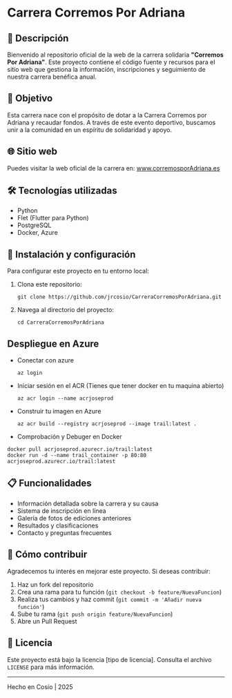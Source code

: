 # Carrera Corremos Por Adriana

## 📝 Descripción

Bienvenido al repositorio oficial de la web de la carrera solidaria **"Corremos Por Adriana"**. Este proyecto contiene el código fuente y recursos para el sitio web que gestiona la información, inscripciones y seguimiento de nuestra carrera benéfica anual.

## 🎯 Objetivo

Esta carrera nace con el propósito de dotar a la Carrera Corremos por Adriana y recaudar fondos. A través de este evento deportivo, buscamos unir a la comunidad en un espíritu de solidaridad y apoyo.

## 🌐 Sitio web

Puedes visitar la web oficial de la carrera en: www.corremosporAdriana.es

## 🛠️ Tecnologías utilizadas

- Python
- Flet (Flutter para Python)
- PostgreSQL
- Docker, Azure

## 🚀 Instalación y configuración

Para configurar este proyecto en tu entorno local:

1. Clona este repositorio:
   ```
   git clone https://github.com/jrcosio/CarreraCorremosPorAdriana.git
   ```
2. Navega al directorio del proyecto:
   ```
   cd CarreraCorremosPorAdriana
   ```

## Despliegue en Azure
- Conectar con azure
   ```
   az login
   ```
- Iniciar sesión en el ACR (Tienes que tener docker en tu maquina abierto)
   ```
   az acr login --name acrjoseprod
   ```
- Construir tu imagen en Azure
   ```
   az acr build --registry acrjoseprod --image trail:latest .
   ```
- Comprobación y Debuger en Docker
```
docker pull acrjoseprod.azurecr.io/trail:latest
docker run -d --name trail_container -p 80:80 acrjoseprod.azurecr.io/trail:latest
```

## 📋 Funcionalidades

- Información detallada sobre la carrera y su causa
- Sistema de inscripción en línea
- Galería de fotos de ediciones anteriores
- Resultados y clasificaciones
- Contacto y preguntas frecuentes

## 🤝 Cómo contribuir

Agradecemos tu interés en mejorar este proyecto. Si deseas contribuir:

1. Haz un fork del repositorio
2. Crea una rama para tu función (`git checkout -b feature/NuevaFuncion`)
3. Realiza tus cambios y haz commit (`git commit -m 'Añadir nueva función'`)
4. Sube tu rama (`git push origin feature/NuevaFuncion`)
5. Abre un Pull Request

## 📜 Licencia

Este proyecto está bajo la licencia [tipo de licencia]. Consulta el archivo `LICENSE` para más información.

---

Hecho en Cosío | 2025
